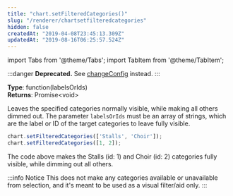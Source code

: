 ```yaml
---
title: "chart.setFilteredCategories()"
slug: "/renderer/chartsetfilteredcategories"
hidden: false
createdAt: "2019-04-08T23:45:13.309Z"
updatedAt: "2019-08-16T06:25:57.524Z"
---
```


import Tabs from '@theme/Tabs';
import TabItem from '@theme/TabItem';


:::danger 
**Deprecated.** See [changeConfig](/docs/renderer/chart-properties-chartchangeconfig) instead.
:::

**Type**: function(labelsOrIds)  
**Returns**: Promise&lt;void&gt;

Leaves the specified categories normally visible, while making all others dimmed out. The parameter `labelsOrIds` must be an array of strings, which are the label or ID of the target categories to leave fully visible.

```javascript
chart.setFilteredCategories(['Stalls', 'Choir']);
chart.setFilteredCategories([1, 2]);
```

The code above makes the Stalls (id: 1) and Choir (id: 2) categories fully visible, while dimming out all others.

:::info Notice
This does not make any categories available or unavailable from selection, and it's meant to be used as a visual filter/aid only.
:::

